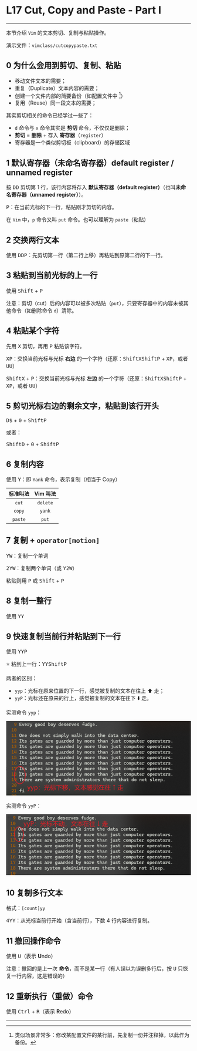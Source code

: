 # L17 Cut, Copy and Paste - Part I
---

本节介绍 `Vim` 的文本剪切、复制与粘贴操作。

演示文件：`vimclass/cutcopypaste.txt`



## 0 为什么会用到剪切、复制、粘贴

- 移动文件文本的需要；
- 重复（Duplicate）文本内容的需要；
- 创建一个文件内部的简要备份（如配置文件中 [^1]）
- 复用（Reuse）同一段文本的需要；

其实剪切相关的命令已经学过一些了：

- `d` 命令与 `x` 命令其实是 **剪切** 命令，不仅仅是删除；
- **剪切** = **删除** + 存入 **寄存器**（`register`）
- 寄存器是一个类似剪切板（clipboard）的存储区域



## 1 默认寄存器（未命名寄存器）default register / unnamed register

按 <kbd>D</kbd><kbd>D</kbd> 剪切第 1 行，该行内容将存入 **默认寄存器（default register）**（也叫**未命名寄存器（unnamed register）**）。

<kbd>P</kbd>：在当前光标的下一行，粘贴刚才剪切的内容。

在 `Vim` 中，`p` 命令又叫 `put` 命令。也可以理解为 `paste`（粘贴）



## 2 交换两行文本

使用 <kbd>D</kbd><kbd>D</kbd><kbd>P</kbd>：先剪切第一行（第二行上移）再粘贴到原第二行的下一行。



## 3 粘贴到当前光标的上一行

使用 <kbd>Shift</kbd> + <kbd>P</kbd>

注意：剪切（cut）后的内容可以被多次粘贴（`put`），只要寄存器中的内容未被其他命令（如删除命令 `d`）清除。



## 4 粘贴某个字符

先用 <kbd>X</kbd> 剪切，再用 <kbd>P</kbd> 粘贴该字符。

<kbd>X</kbd><kbd>P</kbd>：交换当前光标与光标 **右边** 的一个字符（还原：<kbd>Shift</kbd><kbd>X</kbd><kbd>Shift</kbd><kbd>P</kbd> + <kbd>X</kbd><kbd>P</kbd>，或者 <kbd>U</kbd><kbd>U</kbd>）

<kbd>Shift</kbd><kbd>X</kbd> + <kbd>P</kbd>：交换当前光标与光标 **左边** 的一个字符（还原：<kbd>Shift</kbd><kbd>X</kbd><kbd>Shift</kbd><kbd>P</kbd> + <kbd>X</kbd><kbd>P</kbd>，或者 <kbd>U</kbd><kbd>U</kbd>）



## 5 剪切光标右边的剩余文字，粘贴到该行开头

<kbd>D</kbd><kbd>$</kbd> + <kbd>0</kbd> + <kbd>Shift</kbd><kbd>P</kbd>

或者：

<kbd>Shift</kbd><kbd>D</kbd> + <kbd>0</kbd> + <kbd>Shift</kbd><kbd>P</kbd>



## 6 复制内容

使用 <kbd>Y</kbd>：即 `Yank` 命令，表示复制（相当于 Copy）

| 标准叫法 | Vim 叫法 |
| :------: | :------: |
|  `cut`   | `delete` |
|  `copy`  |  `yank`  |
| `paste`  |  `put`   |



## 7 复制 + `operator[motion]`

<kbd>Y</kbd><kbd>W</kbd>：复制一个单词

<kbd>2</kbd><kbd>Y</kbd><kbd>W</kbd>：复制两个单词（或 <kbd>Y</kbd><kbd>2</kbd><kbd>W</kbd>）

粘贴则用 <kbd>P</kbd> 或 <kbd>Shift</kbd> + <kbd>P</kbd>



## 8 复制一整行

使用 <kbd>Y</kbd><kbd>Y</kbd>



## 9 快速复制当前行并粘贴到下一行

使用 <kbd>Y</kbd><kbd>Y</kbd><kbd>P</kbd>

:star: 粘到上一行：<kbd>Y</kbd><kbd>Y</kbd><kbd>Shift</kbd><kbd>P</kbd>

两者的区别：

- `yyp`：光标在原来位置的下一行，感觉被复制的文本在往上 :arrow_up: 走；
- `yyP`：光标还在原来的行上，感觉被复制的文本在往下 :arrow_down: 走。

实测命令 `yyp`：

![run yyp](../assets/17-2.png)

实测命令 `yyP`：

![run yyP](../assets/17-1.png)



## 10 复制多行文本

格式：`[count]yy`

<kbd>4</kbd><kbd>Y</kbd><kbd>Y</kbd>：从光标当前行开始（含当前行），下数 4 行内容进行复制。



## 11 撤回操作命令

使用 <kbd>U</kbd>（表示 **U**ndo）

注意：撤回的是上一次 **命令**，而不是某一行（有人误以为误删多行后，按 <kbd>U</kbd> 只恢复一行内容，这是错误的）



## 12 重新执行（重做）命令

使用 <kbd>Ctrl</kbd> + <kbd>R</kbd>（表示 **R**edo）





---

[^1]: 类似场景非常多：修改某配置文件的某行前，先复制一份并注释掉，以此作为备份。

